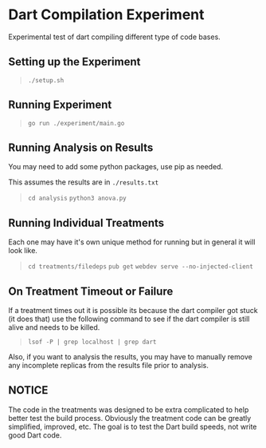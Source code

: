# Dart Compilation Experiment

Experimental test of dart compiling different type of code bases.

## Setting up the Experiment

> `./setup.sh`

## Running Experiment

> `go run ./experiment/main.go`

## Running Analysis on Results

You may need to add some python packages, use pip as needed.

This assumes the results are in `./results.txt`

> `cd analysis`
> `python3 anova.py`

## Running Individual Treatments

Each one may have it's own unique method for running but in general it will look like.

> `cd treatments/filedeps`
> `pub get`
> `webdev serve --no-injected-client`

## On Treatment Timeout or Failure

If a treatment times out it is possible its because the dart compiler got stuck (it does that)
use the following command to see if the dart compiler is still alive and needs to be killed.

> `lsof -P | grep localhost | grep dart`

Also, if you want to analysis the results, you may have to manually
remove any incomplete replicas from the results file prior to analysis.

## NOTICE

The code in the treatments was designed to be extra complicated to
help better test the build process.
Obviously the treatment code can be greatly simplified, improved, etc.
The goal is to test the Dart build speeds, not write good Dart code.
